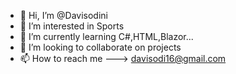 - 👋 Hi, I’m @Davisodini
- 👀 I’m interested in Sports
- 🌱 I’m currently learning C#,HTML,Blazor...
- 💞️ I’m looking to collaborate on projects
- 📫 How to reach me ---> davisodi16@gmail.com

<!---
Davisodini/Davisodini is a ✨ special ✨ repository because its `README.md` (this file) appears on your GitHub profile.
You can click the Preview link to take a look at your changes.
--->
